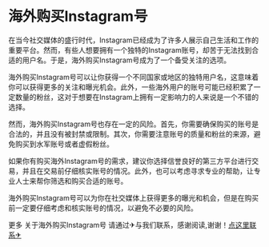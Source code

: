 # 海外购买Instagram号

在当今社交媒体的盛行时代，Instagram已经成为了许多人展示自己生活和工作的重要平台。然而，有些人想要拥有一个独特的Instagram账号，却苦于无法找到合适的用户名。于是，海外购买Instagram号成为了一个备受关注的选项。

海外购买Instagram号可以让你获得一个不同国家或地区的独特用户名，这意味着你可以获得更多的关注和曝光机会。此外，一些海外用户的账号可能已经积累了一定数量的粉丝，这对于想要在Instagram上拥有一定影响力的人来说是一个不错的选择。

然而，海外购买Instagram号也存在一定的风险。首先，你需要确保购买的账号是合法的，并且没有被封禁或限制。其次，你需要注意账号的质量和粉丝的来源，避免购买到水军账号或者虚假粉丝。

如果你有购买海外Instagram号的需求，建议你选择信誉良好的第三方平台进行交易，并且在交易前仔细核实账号的情况。此外，也可以考虑寻求专业的帮助，让专业人士来帮你筛选和购买合适的账号。

海外购买Instagram号可以为你在社交媒体上获得更多的曝光和机会，但是在购买前一定要仔细考虑和核实账号的情况，以避免不必要的风险。

更多 关于海外购买Instagram号 请通过✈与我们联系，感谢阅读,谢谢！[点这里联系✈](https://www.k02.cc)